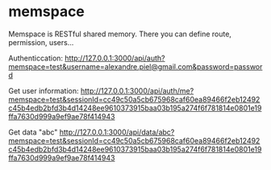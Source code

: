 # memspace

Memspace is RESTful shared memory. There you can define route, permission, users...

Authenticcation:
http://127.0.0.1:3000/api/auth?memspace=test&username=alexandre.piel@gmail.com&password=password

Get user information:
http://127.0.0.1:3000/api/auth/me?memspace=test&sessionId=cc49c50a5cb675968caf60ea89466f2eb12492c45b4edb2bfd3b4d14248ee9610373915baa03b195a274f6f781814e0801e19ffa7630d999a9ef9ae78f414943

Get data "abc"
http://127.0.0.1:3000/api/data/abc?memspace=test&sessionId=cc49c50a5cb675968caf60ea89466f2eb12492c45b4edb2bfd3b4d14248ee9610373915baa03b195a274f6f781814e0801e19ffa7630d999a9ef9ae78f414943

